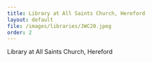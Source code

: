 ```yaml
---
title: Library at All Saints Church, Hereford
layout: default
file: /images/libraries/JWC20.jpeg
order: 2
---
```

Library at All Saints Church, Hereford
